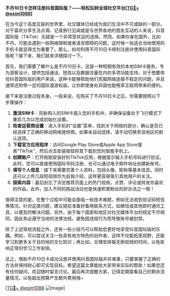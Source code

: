 **不丹10日卡怎样注册抖音国际版？——轻松玩转全球社交平台[[TG💪+ @esim1088](https://t.me/s/esim1088)]**

在当今这个高度互联的世界里，社交媒体已经成为我们生活中不可或缺的一部分。对于喜欢分享生活点滴、记录旅行见闻或是与世界各地的朋友互动的人来说，抖音国际版（TikTok）无疑是一个非常受欢迎的选择。然而，如果你身在国外，比如不丹，可能会遇到一些网络限制或者语言障碍的问题，这时候一张适合当地使用的手机卡就显得尤为重要了。那么，如何利用不丹10日卡顺利注册并使用抖音国际版呢？接下来，我们就来详细探讨一下。

首先，我们需要了解什么是不丹10日卡。这是一种短期有效的本地SIM卡服务，专为游客设计，提供包括通话、短信以及数据流量在内的多项功能支持。对于想要体验抖音国际版的用户来说，这种卡能够帮助他们克服网络连接不稳定的问题，并且通常还附带一定的国际漫游权益，让你即使身处异国也能畅享互联网带来的便利。

接下来是注册过程本身。一般来说，在购买了不丹10日卡之后，你需要按照以下步骤操作：

1. **激活SIM卡**：将新购入的SIM卡插入您的手机中，并确保设备处于飞行模式下重启几次以完成初始化设置。
2. **检查运营商设置**：进入手机的“设置”菜单，找到关于网络的部分，确认是否已经选择了正确的移动网络提供商。如果未自动选择，请手动切换至该地区的默认选项。
3. **下载官方应用程序**：访问Google Play Store或Apple App Store搜索“TikTok”，然后点击安装按钮将其下载到您的智能手机上。
4. **创建账户**：打开刚刚安装好的TikTok应用，根据提示输入手机号码进行验证。此时，您可以直接使用国际号码注册，也可以通过电子邮件地址创建新账号。
5. **填写个人信息**：接下来需要完善个人资料，包括头像、昵称等基本信息。同时还可以上传几段短视频作为自我介绍，这样更容易吸引其他用户的关注。
6. **探索内容**：最后别忘了浏览推荐页面上的热门视频，点赞、评论或转发你喜欢的作品。此外，加入不同的挑战活动也是快速积累粉丝的好办法之一哦！

值得注意的是，在整个过程中可能会面临一些技术难题，例如无法收到验证码短信等情况。针对这类问题，建议提前准备好备用联系方式，如微信或其他即时通讯工具，以便及时解决问题。另外，由于每个国家和地区对社交媒体平台的规定不尽相同，因此务必遵守当地的法律法规，避免因违规行为而导致账号被封禁。

除了上述常规流程之外，还有一些小技巧可以帮助您更好地享受抖音国际版的乐趣。例如，可以尝试关注一些具有地方特色的创作者，这样不仅能拓宽视野，还能学习到更多关于目的地的文化知识；再比如，合理安排每天刷视频的时间，以免影响正常的学习工作安排。

总之，借助不丹10日卡成功注册并使用抖音国际版并非难事，只要掌握了正确的方法并保持耐心即可实现目标。希望这篇文章能给大家带来实际的帮助！如果您还有任何疑问，欢迎随时留言讨论。最后再次提醒大家，记得定期查看自己的剩余流量情况，以免超出预算产生额外费用哦~

[[TG💪+ @esim1088](https://t.me/s/esim1088) ![Image](https://i.postimg.cc/4NQfJmqS/Snipaste-2025-05-13-00-14-12.png)]